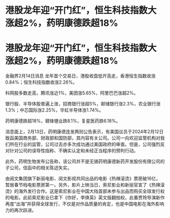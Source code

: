 # 港股龙年迎“开门红”，恒生科技指数大涨超2%，药明康德跌超18%

# 港股龙年迎“开门红”，恒生科技指数大涨超2%，药明康德跌超18%

金融界2月14日消息 龙年首个交易日，港股收盘低开高走，香港恒生指数收涨0.84%；恒生科技指数收涨2.26%。

科网股多数走高，腾讯涨近1%，美团涨5.65%，阿里巴巴涨超2%。

银行股、半导体股普遍上涨，招商银行涨超5%，邮储银行涨2.3%，农业银行涨1.3%；中芯国际涨2.25%，华虹半导体涨1.74%。

药明康德跌超18%，赣锋锂业跌8.1%，复星医药跌6.18%。

消息面上，2月13日，药明康德连发两则公告表示，有美国议员于2024年2月12日致函美国商务部、财政部和国防部，其内容有关公司。公司一向欢迎监管机构对我们所在行业的监管，公司过去亦多次成功通过美国政府的审查。但是，公司强烈反对针对公司的误导性指称、不确实认定和未经正当程序的预判行动。

此外，药明生物发布公告称，该公司并不是无锡药明康德新药开发股份有限公司的子公司，信函中的相关陈述失实。

由阅文集团旗下新丽电影、阅文影视共同出品的电影《热辣滚烫》票房破16亿，暂居春节档电影票房第一。另外，影片上映当日，索尼影业和新丽官宣了《热辣滚烫》的海外发行合作。这是索尼影业在中国大陆首部未参与出品而购买全球发行权的电影。此前索尼影业已拿下《你好，李焕英》英文版翻拍权，此番贾玲导演新作再度“出海”并获得全球发行，不仅是对作品质量的肯定，也是中国电影在海外影响力的再次跃进。


